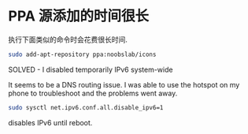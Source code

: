 # PPA 源添加的时间很长 

执行下面类似的命令时会花费很长时间.   

```bash
sudo add-apt-repository ppa:noobslab/icons
```

SOLVED - I disabled temporarily IPv6 system-wide   

It seems to be a DNS routing issue. I was able to use the hotspot on my phone to troubleshoot and the problems went away.  

```bash
sudo sysctl net.ipv6.conf.all.disable_ipv6=1
```

disables IPv6 until reboot.  
